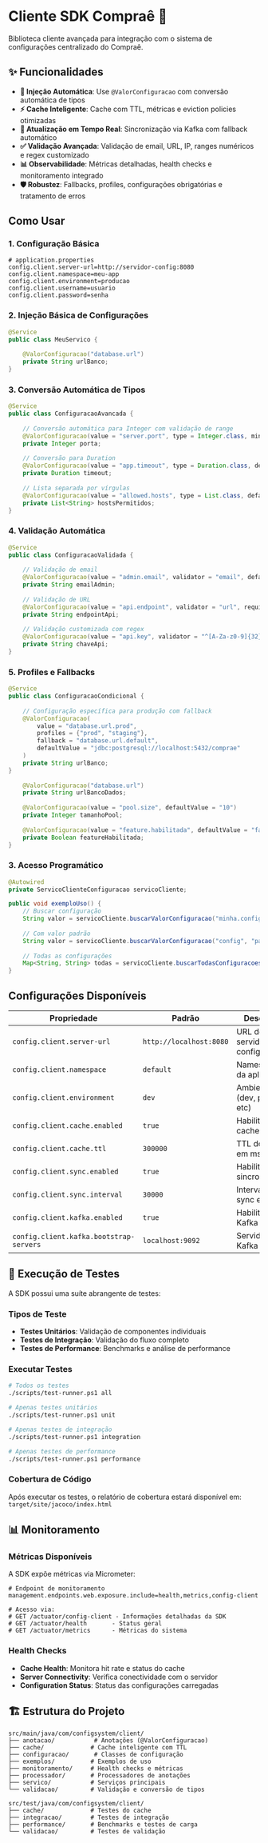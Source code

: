 # Cliente SDK Compraê 🚀

Biblioteca cliente avançada para integração com o sistema de configurações centralizado do Compraê.

## ✨ Funcionalidades

- **🎯 Injeção Automática**: Use `@ValorConfiguracao` com conversão automática de tipos
- **⚡ Cache Inteligente**: Cache com TTL, métricas e eviction policies otimizadas  
- **🔄 Atualização em Tempo Real**: Sincronização via Kafka com fallback automático
- **✅ Validação Avançada**: Validação de email, URL, IP, ranges numéricos e regex customizado
- **📊 Observabilidade**: Métricas detalhadas, health checks e monitoramento integrado
- **🛡️ Robustez**: Fallbacks, profiles, configurações obrigatórias e tratamento de erros

## Como Usar

### 1. Configuração Básica

```properties
# application.properties
config.client.server-url=http://servidor-config:8080
config.client.namespace=meu-app
config.client.environment=producao
config.client.username=usuario
config.client.password=senha
```

### 2. Injeção Básica de Configurações

```java
@Service
public class MeuServico {
    
    @ValorConfiguracao("database.url")
    private String urlBanco;
}
```

### 3. Conversão Automática de Tipos

```java
@Service
public class ConfiguracaoAvancada {
    
    // Conversão automática para Integer com validação de range
    @ValorConfiguracao(value = "server.port", type = Integer.class, min = 1, max = 65535, defaultValue = "8080")
    private Integer porta;
    
    // Conversão para Duration
    @ValorConfiguracao(value = "app.timeout", type = Duration.class, defaultValue = "PT30S")
    private Duration timeout;
    
    // Lista separada por vírgulas
    @ValorConfiguracao(value = "allowed.hosts", type = List.class, defaultValue = "localhost,127.0.0.1")
    private List<String> hostsPermitidos;
}
```

### 4. Validação Automática

```java
@Service
public class ConfiguracaoValidada {
    
    // Validação de email
    @ValorConfiguracao(value = "admin.email", validator = "email", defaultValue = "admin@comprae.com")
    private String emailAdmin;
    
    // Validação de URL
    @ValorConfiguracao(value = "api.endpoint", validator = "url", required = true)
    private String endpointApi;
    
    // Validação customizada com regex
    @ValorConfiguracao(value = "api.key", validator = "^[A-Za-z0-9]{32}$", required = true)
    private String chaveApi;
}
```

### 5. Profiles e Fallbacks

```java
@Service
public class ConfiguracaoCondicional {
    
    // Configuração específica para produção com fallback
    @ValorConfiguracao(
        value = "database.url.prod",
        profiles = {"prod", "staging"},
        fallback = "database.url.default",
        defaultValue = "jdbc:postgresql://localhost:5432/comprae"
    )
    private String urlBanco;
}
    
    @ValorConfiguracao("database.url")
    private String urlBancoDados;
    
    @ValorConfiguracao(value = "pool.size", defaultValue = "10")
    private Integer tamanhoPool;
    
    @ValorConfiguracao(value = "feature.habilitada", defaultValue = "false")
    private Boolean featureHabilitada;
}
```

### 3. Acesso Programático

```java
@Autowired
private ServicoClienteConfiguracao servicoCliente;

public void exemploUso() {
    // Buscar configuração
    String valor = servicoCliente.buscarValorConfiguracao("minha.config");
    
    // Com valor padrão
    String valor = servicoCliente.buscarValorConfiguracao("config", "padrao");
    
    // Todas as configurações
    Map<String, String> todas = servicoCliente.buscarTodasConfiguracoes();
}
```

## Configurações Disponíveis

| Propriedade | Padrão | Descrição |
|------------|--------|-----------|
| `config.client.server-url` | `http://localhost:8080` | URL do servidor de configurações |
| `config.client.namespace` | `default` | Namespace da aplicação |
| `config.client.environment` | `dev` | Ambiente (dev, prod, etc) |
| `config.client.cache.enabled` | `true` | Habilitar cache local |
| `config.client.cache.ttl` | `300000` | TTL do cache em ms |
| `config.client.sync.enabled` | `true` | Habilitar sincronização |
| `config.client.sync.interval` | `30000` | Intervalo de sync em ms |
| `config.client.kafka.enabled` | `true` | Habilitar Kafka |
| `config.client.kafka.bootstrap-servers` | `localhost:9092` | Servidores Kafka |

## 🧪 Execução de Testes

A SDK possui uma suíte abrangente de testes:

### Tipos de Teste

- **Testes Unitários**: Validação de componentes individuais
- **Testes de Integração**: Validação do fluxo completo
- **Testes de Performance**: Benchmarks e análise de performance

### Executar Testes

```bash
# Todos os testes
./scripts/test-runner.ps1 all

# Apenas testes unitários  
./scripts/test-runner.ps1 unit

# Apenas testes de integração
./scripts/test-runner.ps1 integration

# Apenas testes de performance
./scripts/test-runner.ps1 performance
```

### Cobertura de Código

Após executar os testes, o relatório de cobertura estará disponível em:
`target/site/jacoco/index.html`

## 📊 Monitoramento

### Métricas Disponíveis

A SDK expõe métricas via Micrometer:

```properties
# Endpoint de monitoramento
management.endpoints.web.exposure.include=health,metrics,config-client

# Acesso via:
# GET /actuator/config-client - Informações detalhadas da SDK
# GET /actuator/health       - Status geral
# GET /actuator/metrics      - Métricas do sistema
```

### Health Checks

- **Cache Health**: Monitora hit rate e status do cache
- **Server Connectivity**: Verifica conectividade com o servidor
- **Configuration Status**: Status das configurações carregadas

## 🏗️ Estrutura do Projeto

```
src/main/java/com/configsystem/client/
├── anotacao/           # Anotações (@ValorConfiguracao)
├── cache/             # Cache inteligente com TTL
├── configuracao/       # Classes de configuração
├── exemplos/          # Exemplos de uso
├── monitoramento/     # Health checks e métricas
├── processador/       # Processadores de anotações
├── servico/           # Serviços principais
└── validacao/         # Validação e conversão de tipos

src/test/java/com/configsystem/client/
├── cache/             # Testes do cache
├── integracao/        # Testes de integração
├── performance/       # Benchmarks e testes de carga
└── validacao/         # Testes de validação
```
